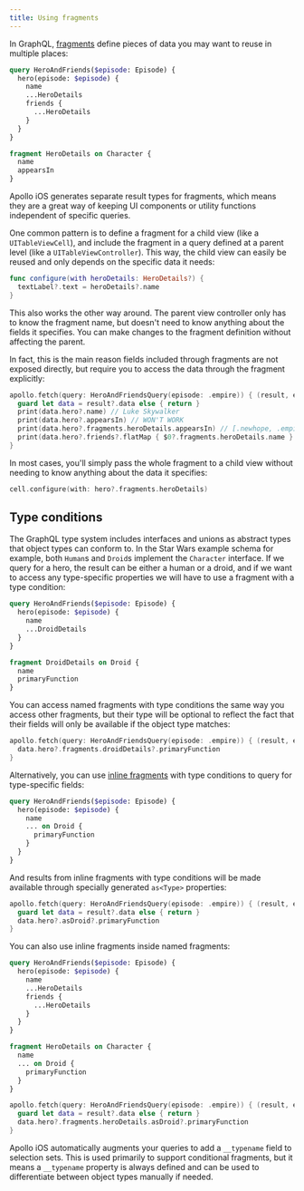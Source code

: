 ```yaml
---
title: Using fragments
---
```


In GraphQL, [fragments](http://graphql.org/learn/queries/#fragments) define pieces of data you may want to reuse in multiple places:

```graphql
query HeroAndFriends($episode: Episode) {
  hero(episode: $episode) {
    name
    ...HeroDetails
    friends {
      ...HeroDetails
    }
  }
}

fragment HeroDetails on Character {
  name
  appearsIn
}
```

Apollo iOS generates separate result types for fragments, which means they are a great way of keeping UI components or utility functions independent of specific queries.

One common pattern is to define a fragment for a child view (like a `UITableViewCell`), and include the fragment in a query defined at a parent level (like a `UITableViewController`). This way, the child view can easily be reused and only depends on the specific data it needs:

```swift
func configure(with heroDetails: HeroDetails?) {
  textLabel?.text = heroDetails?.name
}
```

This also works the other way around. The parent view controller only has to know the fragment name, but doesn't need to know anything about the fields it specifies. You can make changes to the fragment definition without affecting the parent.

In fact, this is the main reason fields included through fragments are not exposed directly, but require you to access the data through the fragment explicitly:

```swift
apollo.fetch(query: HeroAndFriendsQuery(episode: .empire)) { (result, error) in
  guard let data = result?.data else { return }
  print(data.hero?.name) // Luke Skywalker
  print(data.hero?.appearsIn) // WON'T WORK
  print(data.hero?.fragments.heroDetails.appearsIn) // [.newhope, .empire, .jedi]
  print(data.hero?.friends?.flatMap { $0?.fragments.heroDetails.name }.joined(separator: ", ")) // Han Solo, Leia Organa, C-3PO, R2-D2
}
```

In most cases, you'll simply pass the whole fragment to a child view without needing to know anything about the data it specifies:

```swift
cell.configure(with: hero?.fragments.heroDetails)
```

## Type conditions

The GraphQL type system includes interfaces and unions as abstract types that object types can conform to. In the Star Wars example schema for example, both `Human`s and `Droid`s implement the `Character` interface. If we query for a hero, the result can be either a human or a droid, and if we want to access any type-specific properties we will have to use a fragment with a type condition:

```graphql
query HeroAndFriends($episode: Episode) {
  hero(episode: $episode) {
    name
    ...DroidDetails
  }
}

fragment DroidDetails on Droid {
  name
  primaryFunction
}
```

You can access named fragments with type conditions the same way you access other fragments, but their type will be optional to reflect the fact that their fields will only be available if the object type matches:

```swift
apollo.fetch(query: HeroAndFriendsQuery(episode: .empire)) { (result, error) in
  data.hero?.fragments.droidDetails?.primaryFunction
}
```

Alternatively, you can use [inline fragments](http://graphql.org/learn/queries/#inline-fragments) with type conditions to query for type-specific fields:

```graphql
query HeroAndFriends($episode: Episode) {
  hero(episode: $episode) {
    name
    ... on Droid {
      primaryFunction
    }
  }
}
```

And results from inline fragments with type conditions will be made available through specially generated `as<Type>` properties:

```swift
apollo.fetch(query: HeroAndFriendsQuery(episode: .empire)) { (result, error) in
  guard let data = result?.data else { return }
  data.hero?.asDroid?.primaryFunction
}
```

You can also use inline fragments inside named fragments:

```graphql
query HeroAndFriends($episode: Episode) {
  hero(episode: $episode) {
    name
    ...HeroDetails
    friends {
      ...HeroDetails
    }
  }
}

fragment HeroDetails on Character {
  name
  ... on Droid {
    primaryFunction
  }
}
```

```swift
apollo.fetch(query: HeroAndFriendsQuery(episode: .empire)) { (result, error) in
  guard let data = result?.data else { return }
  data.hero?.fragments.heroDetails.asDroid?.primaryFunction
}
```

Apollo iOS automatically augments your queries to add a `__typename` field to selection sets. This is used primarily to support conditional fragments, but it means a `__typename` property is always defined and can be used to differentiate between object types manually if needed.
